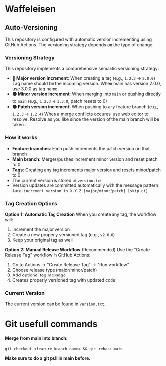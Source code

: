 # Waffeleisen

## Auto-Versioning

This repository is configured with automatic version incrementing using GitHub Actions. The versioning strategy depends on the type of change:

### Versioning Strategy

This repository implements a comprehensive semantic versioning strategy:

- **🔴 Major version increment**: When creating a tag (e.g., `1.2.3` → `2.0.0`) Tag name should be the incoming version. When main has version 2.0.0, use 3.0.0 as tag name.
- **🟡 Minor version increment**: When merging into `main` or pushing directly to `main` (e.g., `1.2.3` → `1.3.0`, patch resets to 0)
- **🟢 Patch version increment**: When pushing to any feature branch (e.g., `1.2.3` → `1.2.4`) When a merge conflicts occures, use web editor to resolve. Resolve as you like since the version of the main branch will be taken.

### How it works

- **Feature branches**: Each push increments the patch version on that branch
- **Main branch**: Merges/pushes increment minor version and reset patch to 0
- **Tags**: Creating any tag increments major version and resets minor/patch to 0
- The current version is stored in `version.txt`
- Version updates are committed automatically with the message pattern: `Auto-increment version to X.Y.Z [major/minor/patch] [skip ci]`

### Tag Creation Options

**Option 1: Automatic Tag Creation**
When you create any tag, the workflow will:
1. Increment the major version 
2. Create a new properly versioned tag (e.g., `v2.0.0`)
3. Keep your original tag as well

**Option 2: Manual Release Workflow** (Recommended)
Use the "Create Release Tag" workflow in GitHub Actions:
1. Go to Actions → "Create Release Tag" → "Run workflow"
2. Choose release type (major/minor/patch)
3. Add optional tag message
4. Creates properly versioned tag with updated code

### Current Version

The current version can be found in `version.txt`.

# Git usefull commands

#### Merge from main into branch:
```
git checkout <feature_branch_name> && git rebase main
```
**Make sure to do a git pull in main before.**